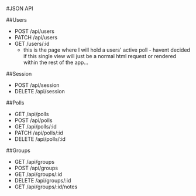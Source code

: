 #JSON API

##Users

- POST /api/users
- PATCH /api/users
- GET /users/:id
  - this is the page where I will hold a users' active poll - havent decided if this single view will just be a normal html request or rendered within the rest of the app...

##Session

- POST /api/session
- DELETE /api/session

##Polls

- GET /api/polls
- POST /api/polls
- GET /api/polls/:id
- PATCH /api/polls/:id
- DELETE /api/polls/:id

##Groups

- GET /api/groups
- POST /api/groups
- GET /api/groups/:id
- DELETE /api/groups/:id
- GET /api/groups/:id/notes

